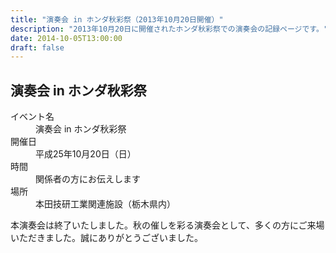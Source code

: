 ```yaml
---
title: "演奏会 in ホンダ秋彩祭（2013年10月20日開催）"
description: "2013年10月20日に開催されたホンダ秋彩祭での演奏会の記録ページです。"
date: 2014-10-05T13:00:00
draft: false
---
```


## 演奏会 in ホンダ秋彩祭

<dl class="basic">
  <dt>イベント名</dt>
  <dd>演奏会 in ホンダ秋彩祭</dd>

  <dt>開催日</dt>
  <dd>平成25年10月20日（日）</dd>

  <dt>時間</dt>
  <dd>関係者の方にお伝えします</dd>

  <dt>場所</dt>
  <dd>本田技研工業関連施設（栃木県内）</dd>
</dl>

<p class="mt-4">
本演奏会は終了いたしました。秋の催しを彩る演奏会として、多くの方にご来場いただきました。誠にありがとうございました。
</p>
